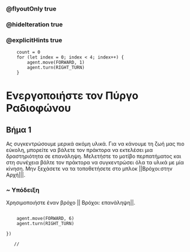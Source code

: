 ### @flyoutOnly true
### @hideIteration true
### @explicitHints true

``` ghost
    count = 0
    for (let index = 0; index < 4; index++) {
        agent.move(FORWARD, 1)
        agent.turn(RIGHT_TURN)
    }
```
# Ενεργοποιήστε τον Πύργο Ραδιοφώνου

## Βήμα 1

Ας συγκεντρώσουμε μερικά ακόμη υλικά. Για να κάνουμε τη ζωή μας πιο εύκολη, μπορείτε να βάλετε τον πράκτορα να εκτελέσει μια δραστηριότητα σε επανάληψη. Μελετήστε το μοτίβο περπατήματος και στη συνέχεια βάλτε τον πράκτορα να συγκεντρώσει όλα τα υλικά με μία κίνηση. Μην ξεχάσετε να τα τοποθετήσετε στο μπλοκ ||Βρόχοι:στην Αρχή|||.

### ~ Υπόδειξη 
Χρησιμοποιήστε έναν βρόχο || Βρόχοι: επανάληψη||.



```  blocks
    
    agent.move(FORWARD, 6)
    agent.turn(RIGHT_TURN)
         
})
```

```template
   //     
```
